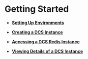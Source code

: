 # Getting Started<a name="EN-US_TOPIC_0237964712"></a>

-   **[Setting Up Environments](setting-up-environments.md)**  

-   **[Creating a DCS Instance](creating-a-dcs-instance.md)**  

-   **[Accessing a DCS Redis Instance](accessing-a-dcs-redis-instance.md)**  

-   **[Viewing Details of a DCS Instance](viewing-details-of-a-dcs-instance.md)**  


